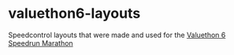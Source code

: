 # valuethon6-layouts
Speedcontrol layouts that were made and used for the [Valuethon 6 Speedrun Marathon](https://twitch.tv/valuethon)